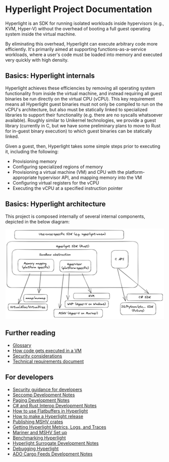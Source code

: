 # Hyperlight Project Documentation

Hyperlight is an SDK for running isolated workloads inside hypervisors (e.g., KVM, Hyper-V) without the overhead of booting a full guest operating system inside the virtual machine.

By eliminating this overhead, Hyperlight can execute arbitrary code more efficiently. It's primarily aimed at supporting functions-as-a-service workloads, where a user's code must be loaded into memory and executed very quickly with high density.

## Basics: Hyperlight internals

Hyperlight achieves these efficiencies by removing all operating system functionality from inside the virtual machine, and instead requiring all guest binaries be run directly on the virtual CPU (vCPU). This key requirement means all Hyperlight guest binaries must not only be compiled to run on the vCPU's architecture, but also must be statically linked to specialized libraries to support their functionality (e.g. there are no syscalls whatsoever available). Roughly similar to Unikernel technologies, we provide a guest library (currently in C, but we have some preliminary plans to move to Rust for in-guest binary execution) to which guest binaries can be statically linked.

Given a guest, then, Hyperlight takes some simple steps prior to executing it, including the following:

- Provisioning memory
- Configuring specialized regions of memory
- Provisioning a virtual machine (VM) and CPU with the platform-appropriate hypervisor API, and mapping memory into the VM
- Configuring virtual registers for the vCPU
- Executing the vCPU at a specified instruction pointer

## Basics: Hyperlight architecture

This project is composed internally of several internal components, depicted in the below diagram:

![Hyperlight architecture](./assets/hyperlight_arch.png)

## Further reading

* [Glossary](./glossary)
* [How code gets executed in a VM](./hyperlight-execution-details)
* [Security considerations](./security)
* [Technical requirements document](./technical-requirements-document)

## For developers

* [Security guidance for developers](./security-guidance-for-developers)
* [Seccomp Development Notes](./seccomp-development-notes)
* [Paging Development Notes](./paging-development-notes)
* [C# and Rust Interop Development Notes](./csharp-and-rust-development-notes)
* [How to use Flatbuffers in Hyperlight](./how-to-use-flatbuffers)
* [How to make a Hyperlight release](./how-to-make-releases)
* [Publishing MSHV crates](./publishing-mshv-crates)
* [Getting Hyperlight Metrics, Logs, and Traces](./hyperlight-metrics-logs-and-traces)
* [Mariner and MSHV Set up](./mariner-mshv-setup)
* [Benchmarking Hyperlight](./benchmarking-hyperlight)
* [Hyperlight Surrogate Development Notes](./hyperlight-surrogate-development-notes)
* [Debugging Hyperlight](./debugging-hyperlight)
* [ADO Cargo Feeds Development Notes](./ado-cargo-feeds-development-notes)